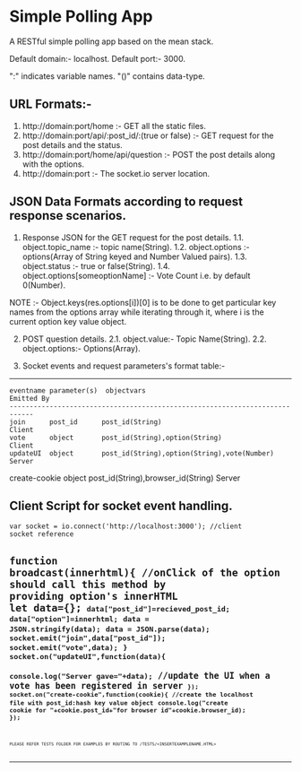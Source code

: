 # Simple Polling App
A RESTful simple polling app based on the mean stack.

Default domain:- localhost.
Default port:- 3000.

":" indicates variable names. 
"()" contains data-type.

URL Formats:- 
-------------
1. http://domain:port/home :- GET all the static files.
2. http://domain:port/api/:post_id/:(true or false) :- GET request for the post details and the status.
3. http://domain:port/home/api/question :- POST the post details along with the options. 
4. http://domain:port :- The socket.io server location.

JSON Data Formats according to request response scenarios. 
----------------------------------------------------------
1.  Response JSON for the GET request for the post details.
        1.1. object.topic_name :- topic name(String).
        1.2. object.options :- options(Array of String keyed and Number Valued pairs).
        1.3. object.status :- true or false(String).
        1.4. object.options[someoptionName] :- Vote Count i.e. by default 0(Number).
        
NOTE :- Object.keys(res.options[i])[0] is to be done to get particular key names from the options array while iterating through it, where i is the current option key value object.
        
2. POST question details.
    2.1. object.value:- Topic Name(String).
    2.2. object.options:- Options(Array).

3. Socket events and request parameters's format table:-
-------------------------------------------------------------------------------------------------
    eventname parameter(s)  objectvars                               Emitted By
    ----------------------------------------------------------------------------
    join      post_id      post_id(String)                             Client
    vote      object       post_id(String),option(String)              Client
    updateUI  object       post_id(String),option(String),vote(Number) Server
create-cookie object       post_id(String),browser_id(String)          Server
        
Client Script for socket event handling.
----------------------------------------
<code><script src="https://cdnjs.cloudflare.com/ajax/libs/socket.io/2.1.1/socket.io.dev.js"></script></code>

<code>var socket = io.connect('http://localhost:3000'); //client socket reference</code>

<code>function broadcast(innerhtml){ //onClick of the option should call this method by providing option's innerHTML</code>   
        <code>let data={};<code/>
        <code>data["post_id"]=recieved_post_id;</code>
        <code>data["option"]=innerhtml;</code>
        <code>data = JSON.stringify(data);</code>
        <code>data = JSON.parse(data);</code>
        <code>socket.emit("join",data["post_id"]);</code>
        <code>socket.emit("vote",data);</code>
    <code>}</code>
    <code>socket.on("updateUI",function(data){</code>  
        <code>console.log("Server gave="+data);</code> //update the UI when a vote has been registered in server<code>
    <code>});</code>
    <code>socket.on("create-cookie",function(cookie){ //create the localhost file with post_id:hash key value object</code>
        <code>console.log("create cookie for "+cookie.post_id+"for browser id"+cookie.browser_id);</code>
    <code>});<code/>   
-------------------------------------------------------------------------------------------------------
    PLEASE REFER TESTS FOLDER FOR EXAMPLES BY ROUTING TO /TESTS/<INSERTEXAMPLENAME.HTML>
-------------------------------------------------------------------------------------------------------
